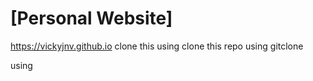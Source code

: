 # [Personal Website]
https://vickyjnv.github.io
clone this
using
clone this repo using gitclone



using
